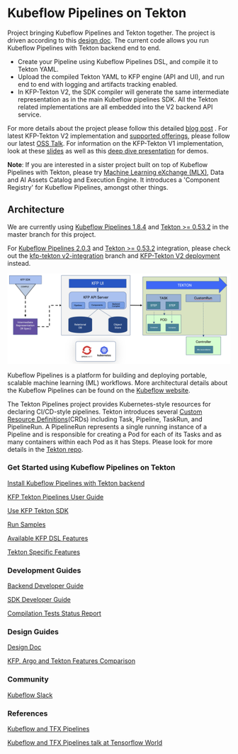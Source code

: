 # Kubeflow Pipelines on Tekton

Project bringing Kubeflow Pipelines and Tekton together. The project is driven
according to this [design doc](http://bit.ly/kfp-tekton). The current code allows you run Kubeflow Pipelines with Tekton backend end to end.

* Create your Pipeline using Kubeflow Pipelines DSL, and compile it to Tekton
  YAML.
* Upload the compiled Tekton YAML to KFP engine (API and UI), and run end to end
  with logging and artifacts tracking enabled.
* In KFP-Tekton V2, the SDK compiler will generate the same intermediate representation as in the main Kubeflow pipelines SDK. All the Tekton related implementations are all embedded into the V2 backend API service.

For more details about the project please follow this detailed [blog post](https://developer.ibm.com/blogs/awb-tekton-optimizations-for-kubeflow-pipelines-2-0) . For latest KFP-Tekton V2 implementation and [supported offerings](https://developer.ibm.com/articles/advance-machine-learning-workflows-with-ibm-watson-pipelines/), please follow our latest [OSS Talk](https://www.youtube.com/watch?v=KQOee-XZtvc&list=PLbzoR-pLrL6pzNRLzcLZ33fFxcyITtMWn&index=4). For information on the KFP-Tekton V1 implementation, look at these [slides](https://www.slideshare.net/AnimeshSingh/kubeflow-pipelines-with-tekton-236769976) as well as this [deep dive presentation](https://www.youtube.com/watch?v=AYIeNtXLT_k) for demos.

**Note**: If you are interested in a sister project built on top of Kubeflow Pipelines with Tekton, please try [Machine Learning eXchange (MLX)](https://github.com/machine-learning-exchange), Data and AI Assets Catalog and Execution Engine. It introduces a 'Component Registry' for Kubeflow Pipelines, amongst other things.

## Architecture

We are currently using [Kubeflow Pipelines 1.8.4](https://github.com/kubeflow/pipelines/releases/tag/1.8.4) and
[Tekton >= 0.53.2](https://github.com/tektoncd/pipeline/releases/tag/v0.53.2)
in the master branch for this project.

For [Kubeflow Pipelines 2.0.3](https://github.com/kubeflow/pipelines/releases/tag/2.0.3) and
[Tekton >= 0.53.2](https://github.com/tektoncd/pipeline/releases/tag/v0.53.2)
integration, please check out the [kfp-tekton v2-integration](https://github.com/kubeflow/kfp-tekton/tree/v2-integration) branch and [KFP-Tekton V2 deployment](/guides/kfp_tekton_install.md#standalone-kubeflow-pipelines-v2-with-tekton-backend-deployment) instead.

![kfp-tekton](images/kfp-tekton.png)


Kubeflow Pipelines is a platform for building and deploying portable, scalable machine learning (ML) workflows. More architectural details about the Kubeflow Pipelines can be found on the [Kubeflow website](https://www.kubeflow.org/docs/components/pipelines/overview/).

The Tekton Pipelines project provides Kubernetes-style resources for declaring
CI/CD-style pipelines. Tekton introduces several [Custom Resource Definitions](https://kubernetes.io/docs/concepts/extend-kubernetes/api-extension/custom-resources/)(CRDs) including Task, Pipeline, TaskRun, and PipelineRun. A PipelineRun represents a single running instance of a Pipeline and is responsible for creating a Pod for each of its Tasks and as many containers within each Pod as it has Steps. Please look for more details in the [Tekton repo](https://github.com/tektoncd/pipeline).

### Get Started using Kubeflow Pipelines on Tekton

[Install Kubeflow Pipelines with Tekton backend](/guides/kfp_tekton_install.md)

[KFP Tekton Pipelines User Guide](/guides/kfp-user-guide/README.md)

[Use KFP Tekton SDK](/sdk/README.md)

[Run Samples](/samples/README.md)

[Available KFP DSL Features](/sdk/FEATURES.md)

[Tekton Specific Features](/guides/advanced_user_guide.md)

### Development Guides

[Backend Developer Guide](/guides/developer_guide.md)

[SDK Developer Guide](/sdk/python/README.md)

[Compilation Tests Status Report](/sdk/python/tests/README.md)

### Design Guides

[Design Doc](http://bit.ly/kfp-tekton)

[KFP, Argo and Tekton Features Comparison](https://docs.google.com/spreadsheets/d/1LFUy86MhVrU2cRhXNsDU-OBzB4BlkT9C0ASD3hoXqpo/edit#gid=979402121)

### Community

[Kubeflow Slack](https://join.slack.com/t/kubeflow/shared_invite/zt-cpr020z4-PfcAue_2nw67~iIDy7maAQ)

### References

[Kubeflow and TFX Pipelines](/samples/kfp-tfx)

[Kubeflow and TFX Pipelines talk at Tensorflow World](https://www.slideshare.net/AnimeshSingh/hybrid-cloud-kubeflow-and-tensorflow-extended-tfx)
